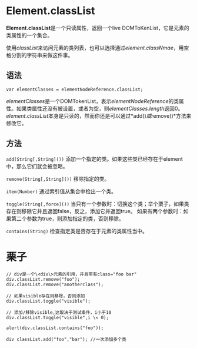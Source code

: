 # Element.classList

**Element.classList**是一个只读属性，返回一个live DOMToKenList，它是元素的类属性的一个集合。

使用*classList*来访问元素的类列表，也可以选择通过*element.classNmae*，用空格分割的字符串来做这件事。

## 语法

```
var elementClasses = elementNodeReference.classList;
```
*elementClasses*是一个DOMTokenList，表示*elementNodeReference*的类属性。如果类属性还没有被设置，或者为空，则*elementClasses.length*返回0。*element.classList*本身是只读的，然而你还是可以通过*add()*或*remove()*方法来修改它。
## 方法
`add(String[,String]())`
添加一个指定的类。如果这些类已经存在于element中，那么它们就会被忽略。

`remove(String[,String]())`
移除指定的类。

`item(Number)`
通过索引值从集合中检出一个类。

`toggle(String[,force]())`
当只有一个参数时：切换这个类；举个栗子，如果类存在则移除它并且返回false，反之，添加它并返回true。
如果有两个参数时：如果第二个参数为true，则添加指定的类，否则移除。

`contains(String)`
检查指定类是否存在于元素的类属性当中。

# 栗子
```
// div是一个\<div\>元素的引用，并且带有class="foo bar"
div.classList.remove("foo");
div.classList.remove("anotherclass");

// 如果visible存在则移除，否则添加
div.classList.toggle("visible");

// 添加/移除visible,这取决于测试条件，i小于10
div.classList.toggle("visible",i \< 0);

alert(div.classList.contains("foo"));

div classList.add("foo","bar"); //一次添加多个类
```

